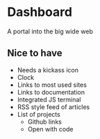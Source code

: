 # Dashboard

A portal into the big wide web

## Nice to have

- Needs a kickass icon
- Clock
- Links to most used sites
- Links to documentation
- Integrated JS terminal
- RSS style feed of articles
- List of projects
  - Github links
  - Open with code
